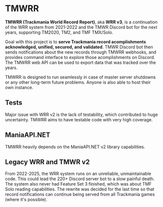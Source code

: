 # TMWRR

**TMWRR (Trackmania World Record Report)**, aka **WRR v3**, is a continuation of the WRR system from 2021-2022 and the TMWR Discord bot for the next years, supporting TM2020, TM2, and TMF TMX/Solo.

Goal with this project is to **serve Trackmania record acomplishments acknowledged, unified, secured, and validated**. TMWR Discord bot then sends notifications about the new records through TMWRR webhooks, and provides command interface to explore those acomplishments on Discord. The TMWRR web API can be used to export data that was tracked over the years.

TMWRR is designed to run seamlessly in case of master server shutdowns or any other long-term future problems. Anyone is also able to host their own instance.

## Tests

Major issue with WRR v2 is the lack of testability, which contributed to huge uncertainty. TMWRR aims to have testable code with very high coverage.

## ManiaAPI.NET

TMWRR heavily depends on the ManiaAPI.NET v2 library capabilities.

## Legacy WRR and TMWR v2

From 2022-2025, the WRR system runs on an unreliable, unmaintainable code. This could lead the 220+ Discord server bot to a slow painful death. The system also never had Feature Set 3 finished, which was about TMF Solo reading capabilities. The rewrite was decided for the last time so that record notifications can continue being served from all Trackmania games (where it's possible).
